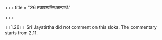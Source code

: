 +++
title = "26 तत्रापश्यत्स्थितान्पार्थः"

+++
  
  
।।1.26।। Sri Jayatirtha did not comment on this sloka. The commentary
starts from 2.11.  
  
